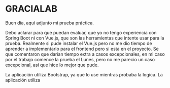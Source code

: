 # GRACIALAB
Buen día, aquí adjunto mi prueba práctica.

Debo aclarar para que puedan evaluar, que yo no tengo experiencia con Spring Boot ni con Vue.js, que son las herramientas que intente usar para la prueba. Realmente si pude instalar el Vue.js pero no me dio tiempo de aprender a implementarlo para el frontend pero si esta en el proyecto.
Se que comentaron que darían tiempo extra a casos excepcionales, en mi caso por el trabajo comence la prueba el Lunes, pero no me parecio un caso excepcional, así que hice lo mejor que pude.

La aplicación utiliza Bootstrap, ya que lo use mientras probaba la logica. 
La aplicación utiliza
